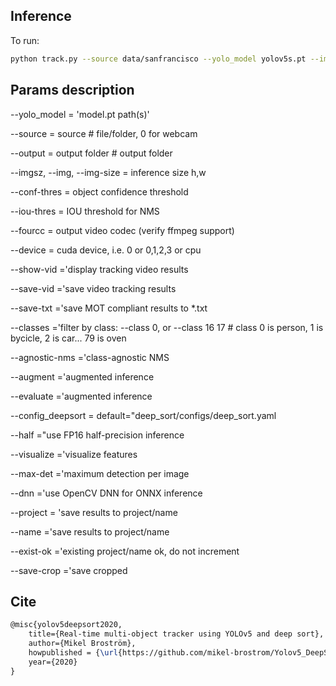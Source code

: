 ## Inference
To run:
``` bash
python track.py --source data/sanfrancisco --yolo_model yolov5s.pt --img 640  --classes 2 3 5 7 --agnostic-nms --save-vid --conf-thres 0.4 --save-crop --show-vid
```

## Params description
--yolo_model = 'model.pt path(s)'

--source = source  # file/folder, 0 for webcam

--output = output folder  # output folder

--imgsz, --img, --img-size = inference size h,w

--conf-thres = object confidence threshold

--iou-thres = IOU threshold for NMS

--fourcc = output video codec (verify ffmpeg support)

--device = cuda device, i.e. 0 or 0,1,2,3 or cpu

--show-vid ='display tracking video results

--save-vid ='save video tracking results

--save-txt ='save MOT compliant results to *.txt

--classes ='filter by class: --class 0, or --class 16 17 # class 0 is person, 1 is bycicle, 2 is car... 79 is oven

--agnostic-nms ='class-agnostic NMS

--augment ='augmented inference

--evaluate ='augmented inference

--config_deepsort = default="deep_sort/configs/deep_sort.yaml

--half ="use FP16 half-precision inference

--visualize ='visualize features

--max-det  ='maximum detection per image

--dnn ='use OpenCV DNN for ONNX inference

--project = 'save results to project/name

--name ='save results to project/name

--exist-ok ='existing project/name ok, do not increment

--save-crop ='save cropped


## Cite


```latex
@misc{yolov5deepsort2020,
    title={Real-time multi-object tracker using YOLOv5 and deep sort},
    author={Mikel Broström},
    howpublished = {\url{https://github.com/mikel-brostrom/Yolov5_DeepSort_Pytorch}},
    year={2020}
}
```
